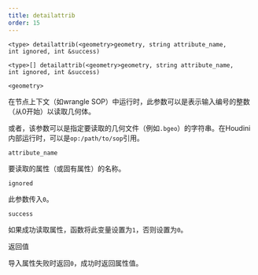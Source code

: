 ```yaml
---
title: detailattrib
order: 15
---
```

`<type> detailattrib(<geometry>geometry, string attribute_name, int ignored, int &success)`

`<type>[] detailattrib(<geometry>geometry, string attribute_name, int ignored, int &success)`

`<geometry>`

在节点上下文（如wrangle SOP）中运行时，此参数可以是表示输入编号的整数（从0开始）以读取几何体。

或者，该参数可以是指定要读取的几何文件（例如`.bgeo`）的字符串。在Houdini内部运行时，可以是`op:/path/to/sop`引用。

`attribute_name`

要读取的属性（或固有属性）的名称。

`ignored`

此参数传入`0`。

`success`

如果成功读取属性，函数将此变量设置为`1`，否则设置为`0`。

返回值

导入属性失败时返回`0`，成功时返回属性值。